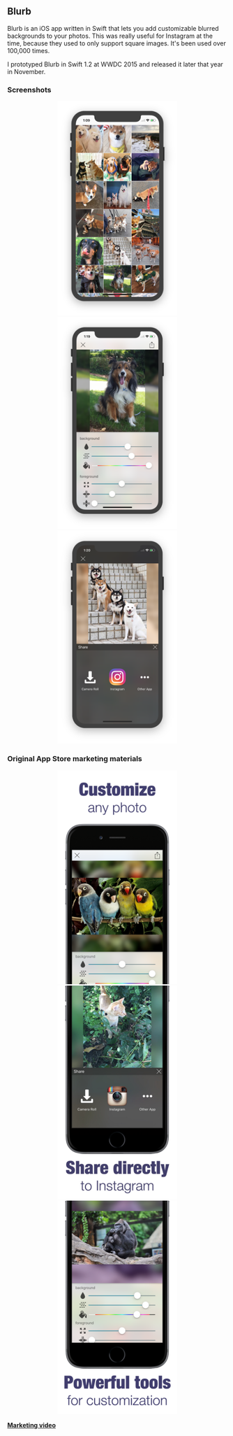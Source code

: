 ## Blurb

Blurb is an iOS app written in Swift that lets you add customizable blurred backgrounds to your photos. This was really useful for Instagram at the time, because they used to only support square images. It's been used over 100,000 times.

I prototyped Blurb in Swift 1.2 at WWDC 2015 and released it later that year in November.

### Screenshots

<p align="center">
    <img src="images/X%201.png" width=275px> <img src="images/X%202.png" width=275px> <img src="images/X%203.png" width=275px>
</p>

### Original App Store marketing materials

<p align="center">
    <img src="images/legacy%201.png" width=275px> <img src="images/legacy%202.png" width=275px> <img src="images/legacy%203.png" width=275px>
</p>

**[Marketing video](https://www.instagram.com/p/-ZcMIGjwoU/?taken-by=cal_stephens)**
